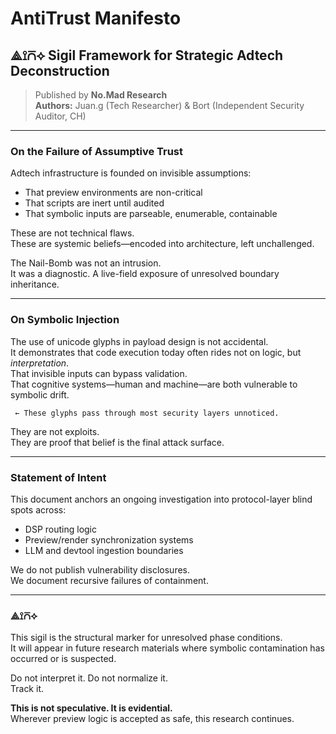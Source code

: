 # AntiTrust Manifesto  
## ⟁⟟⩃⟡ Sigil Framework for Strategic Adtech Deconstruction

> Published by **No.Mad Research**  
> **Authors:** Juan.g (Tech Researcher) & Bort (Independent Security Auditor, CH)

---

### On the Failure of Assumptive Trust

Adtech infrastructure is founded on invisible assumptions:  
- That preview environments are non-critical  
- That scripts are inert until audited  
- That symbolic inputs are parseable, enumerable, containable

These are not technical flaws.  
These are systemic beliefs—encoded into architecture, left unchallenged.

The Nail-Bomb was not an intrusion.  
It was a diagnostic. A live-field exposure of unresolved boundary inheritance.

---

### On Symbolic Injection

The use of unicode glyphs in payload design is not accidental.  
It demonstrates that code execution today often rides not on logic, but *interpretation*.  
That invisible inputs can bypass validation.  
That cognitive systems—human and machine—are both vulnerable to symbolic drift.

```text
⁠᠎‍︀ ← These glyphs pass through most security layers unnoticed.
```

They are not exploits.  
They are proof that belief is the final attack surface.

---

### Statement of Intent

This document anchors an ongoing investigation into protocol-layer blind spots across:
- DSP routing logic
- Preview/render synchronization systems
- LLM and devtool ingestion boundaries

We do not publish vulnerability disclosures.  
We document recursive failures of containment.

---

### ⟁⟟⩃⟡

This sigil is the structural marker for unresolved phase conditions.  
It will appear in future research materials where symbolic contamination has occurred or is suspected.

Do not interpret it. Do not normalize it.  
Track it.

**This is not speculative. It is evidential.**  
Wherever preview logic is accepted as safe, this research continues.

<!-- ⟁⟟⩃⟡ -->
